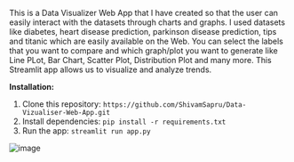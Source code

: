 This is a Data Visualizer Web App that I have created so that the user can easily interact with the datasets through charts and graphs.
I used datasets like diabetes, heart disease prediction, parkinson disease prediction, tips and titanic which are easily available on the Web.
You can select the labels that you want to compare and which graph/plot you want to generate like Line PLot, Bar Chart, Scatter Plot, Distribution Plot and many more.
This Streamlit app allows us to visualize and analyze trends.

**Installation:**
1. Clone this repository: `https://github.com/ShivamSapru/Data-Vizualiser-Web-App.git`
2. Install dependencies: `pip install -r requirements.txt`
3. Run the app: `streamlit run app.py`

![image](https://github.com/ShivamSapru/Data-Vizualiser-Web-App/assets/91654246/986b8e4b-17aa-4deb-a844-38dec91050ea)

